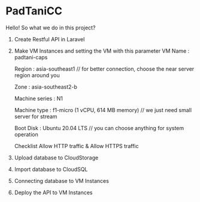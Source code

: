 # PadTaniCC

Hello!
So what we do in this project?
1. Create Restful API in Laravel
2. Make VM Instances and setting the VM with this parameter
    VM Name : padtani-caps
    
    Region : asia-southeast1 // for better connection, choose the near server region around you
    
    Zone : asia-southeast2-b
    
    Machine series : N1
    
    Machine type : f1-micro (1 vCPU, 614 MB memory) // we just need small server for stream
    
    Boot Disk : Ubuntu 20.04 LTS // you can choose anything for system operation
    
    Checklist Allow HTTP traffic & Allow HTTPS traffic

3. Upload database to CloudStorage
4. Import database to CloudSQL
5. Connecting database to VM Instances
6. Deploy the API to VM Instances
